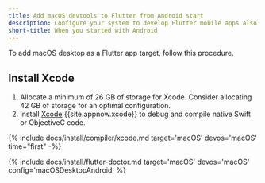 ```yaml
---
title: Add macOS devtools to Flutter from Android start
description: Configure your system to develop Flutter mobile apps also on macOS.
short-title: When you started with Android
---
```


To add macOS desktop as a Flutter app target, follow this procedure.

## Install Xcode

1. Allocate a minimum of 26 GB of storage for Xcode.
   Consider allocating 42 GB of storage for an optimal configuration.
1. Install [Xcode][] {{site.appnow.xcode}} to debug and compile native
   Swift or ObjectiveC code.

{% include docs/install/compiler/xcode.md
   target='macOS'
   devos='macOS'
   time="first" -%}

{% include docs/install/flutter-doctor.md
   target='macOS'
   devos='macOS'
   config='macOSDesktopAndroid' %}

[Xcode]: {{site.apple-dev}}/xcode/

